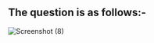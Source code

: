 ## The question is as follows:-

![Screenshot (8)](https://user-images.githubusercontent.com/44902363/76554962-c6ca5700-64bc-11ea-989e-ee5115aa992c.png)

